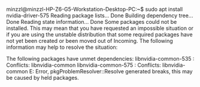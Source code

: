 minzzl@minzzl-HP-Z6-G5-Workstation-Desktop-PC:~$ sudo apt install nvidia-driver-575
Reading package lists... Done
Building dependency tree... Done
Reading state information... Done
Some packages could not be installed. This may mean that you have
requested an impossible situation or if you are using the unstable
distribution that some required packages have not yet been created
or been moved out of Incoming.
The following information may help to resolve the situation:

The following packages have unmet dependencies:
 libnvidia-common-535 : Conflicts: libnvidia-common
 libnvidia-common-575 : Conflicts: libnvidia-common
E: Error, pkgProblemResolver::Resolve generated breaks, this may be caused by held packages.
